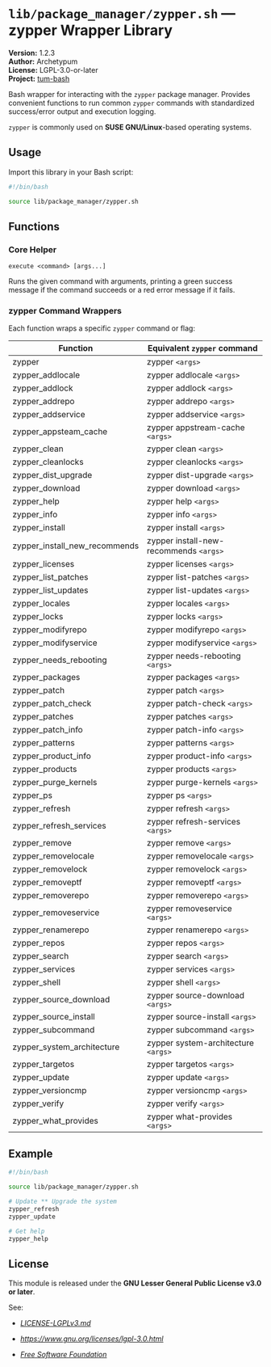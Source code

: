 # `lib/package_manager/zypper.sh` — zypper Wrapper Library

**Version:** 1.2.3  
**Author:** Archetypum  
**License:** LGPL-3.0-or-later  
**Project:** [tum-bash](https://github.com/Archetypum/tum-bash.git)

Bash wrapper for interacting with the `zypper` package manager. Provides convenient functions to run common `zypper` commands with standardized success/error output and execution logging.

`zypper` is commonly used on **SUSE GNU/Linux**-based operating systems.

## Usage

Import this library in your Bash script:

```bash
#!/bin/bash

source lib/package_manager/zypper.sh
```

## Functions

### Core Helper

`execute <command> [args...]`

Runs the given command with arguments, printing a green success message if the command succeeds or a red error message if it fails.

### zypper Command Wrappers

Each function wraps a specific `zypper` command or flag:

| **Function**                  | **Equivalent `zypper` command**        |
|-------------------------------|----------------------------------------|
| zypper                        | zypper `<args>`                        |
| zypper_addlocale              | zypper addlocale `<args>`              |
| zypper_addlock                | zypper addlock `<args>`                |
| zypper_addrepo                | zypper addrepo `<args>`                |
| zypper_addservice             | zypper addservice `<args>`             |
| zypper_appsteam_cache         | zypper appstream-cache `<args>`        |
| zypper_clean                  | zypper clean `<args>`                  |
| zypper_cleanlocks             | zypper cleanlocks `<args>`             |
| zypper_dist_upgrade           | zypper dist-upgrade `<args>`           |
| zypper_download               | zypper download `<args>`               |
| zypper_help                   | zypper help `<args>`                   |
| zypper_info                   | zypper info `<args>`                   |
| zypper_install                | zypper install `<args>`                |
| zypper_install_new_recommends | zypper install-new-recommends `<args>` |
| zypper_licenses               | zypper licenses `<args>`               |
| zypper_list_patches           | zypper list-patches `<args>`           |
| zypper_list_updates           | zypper list-updates `<args>`           |
| zypper_locales                | zypper locales `<args>`                |
| zypper_locks                  | zypper locks `<args>`                  |
| zypper_modifyrepo             | zypper modifyrepo `<args>`             |
| zypper_modifyservice          | zypper modifyservice `<args>`          |
| zypper_needs_rebooting        | zypper needs-rebooting `<args>`        |
| zypper_packages               | zypper packages `<args>`               |
| zypper_patch                  | zypper patch `<args>`                  |
| zypper_patch_check            | zypper patch-check `<args>`            |
| zypper_patches                | zypper patches `<args>`                |
| zypper_patch_info             | zypper patch-info `<args>`             |
| zypper_patterns               | zypper patterns `<args>`               |
| zypper_product_info           | zypper product-info `<args>`           |
| zypper_products               | zypper products `<args>`               |
| zypper_purge_kernels          | zypper purge-kernels `<args>`          |
| zypper_ps                     | zypper ps `<args>`                     |
| zypper_refresh                | zypper refresh `<args>`                |
| zypper_refresh_services       | zypper refresh-services `<args>`       |
| zypper_remove                 | zypper remove `<args>`                 |
| zypper_removelocale           | zypper removelocale `<args>`           |
| zypper_removelock             | zypper removelock `<args>`             |
| zypper_removeptf              | zypper removeptf `<args>`              |
| zypper_removerepo             | zypper removerepo `<args>`             |
| zypper_removeservice          | zypper removeservice `<args>`          |
| zypper_renamerepo             | zypper renamerepo `<args>`             |
| zypper_repos                  | zypper repos `<args>`                  |
| zypper_search                 | zypper search `<args>`                 |
| zypper_services               | zypper services `<args>`               |
| zypper_shell                  | zypper shell `<args>`                  |
| zypper_source_download        | zypper source-download `<args>`        |
| zypper_source_install         | zypper source-install `<args>`         |
| zypper_subcommand             | zypper subcommand `<args>`             |
| zypper_system_architecture    | zypper system-architecture `<args>`    |
| zypper_targetos               | zypper targetos `<args>`               |
| zypper_update                 | zypper update `<args>`                 |
| zypper_versioncmp             | zypper versioncmp `<args>`             |
| zypper_verify                 | zypper verify `<args>`                 |
| zypper_what_provides          | zypper what-provides `<args>`          |

## Example

```bash
#!/bin/bash

source lib/package_manager/zypper.sh

# Update ** Upgrade the system
zypper_refresh
zypper_update

# Get help
zypper_help
```

## License

This module is released under the **GNU Lesser General Public License v3.0 or later**.

See:

- [_LICENSE-LGPLv3.md_](https://github.com/Archetypum/tum-bash/blob/master/LICENSE-LGPLv3.md)

- _https://www.gnu.org/licenses/lgpl-3.0.html_

- [_Free Software Foundation_](https://www.fsf.org/)
